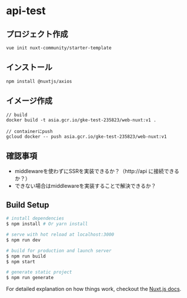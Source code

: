 # api-test
## プロジェクト作成
```
vue init nuxt-community/starter-template
```

## インストール
```
npm install @nuxtjs/axios
```

## イメージ作成
```
// build
docker build -t asia.gcr.io/gke-test-235823/web-nuxt:v1 .

// containerにpush
gcloud docker -- push asia.gcr.io/gke-test-235823/web-nuxt:v1
```

## 確認事項
* middlewareを使わずにSSRを実装できるか？（http://api に接続できるか？）
* できない場合はmiddlewareを実装することで解決できるか？

## Build Setup

``` bash
# install dependencies
$ npm install # Or yarn install

# serve with hot reload at localhost:3000
$ npm run dev

# build for production and launch server
$ npm run build
$ npm start

# generate static project
$ npm run generate
```

For detailed explanation on how things work, checkout the [Nuxt.js docs](https://github.com/nuxt/nuxt.js).

